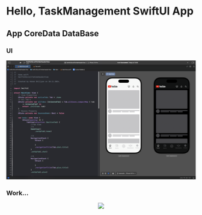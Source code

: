 # Hello, TaskManagement SwiftUI App
## App CoreData DataBase

### UI
<div id="stat0" align="center">
  <img src="https://github.com/HakobGhlijyan/SwiftUIScrollToHideHeaderView/blob/main/screen/Снимок%20экрана%202024-11-10%20в%2017.10.52.png" width="800"/>
</div>


### Work...
<div id="stat0" align="center">
  <img src="https://github.com/HakobGhlijyan/SwiftUIScrollToHideHeaderView/blob/main/screen/%25D0%2597%25D0%25B0%25D0%25BF%25D0%25B8%25D1%2581%25D1%258C%2520%25D1%258D%25D0%25BA%25D1%2580%25D0%25B0%25D0%25BD%25D0%25B0%25202024-11-10%2520%25D0%25B2%252017.gif"/> 
</div>
